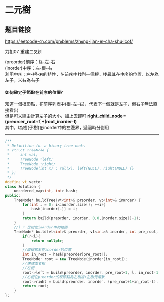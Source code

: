 # 二元樹

## 题目链接

https://leetcode-cn.com/problems/zhong-jian-er-cha-shu-lcof/

力扣07. 重建二叉树

(preorder)前序：根-左-右    
(inorder)中序：左-根-右    
利用中序：左-根-右的特性，在前序中找到一個根，找尋其在中序的位置，以左為左子，以右為右子    
#### 如何確定子節點在前序的位置?    
知道一個根節點，在前序列表中(根-左-右)，代表下一個就是左子，但右子無法直接看出     
但是可以經由計算左子的大小，加上去即可
**right_child_node = (preorder_root+1)+(root_inorder-l)**    
其中，l為樹(子樹)在inorder中的左邊界，遞迴時分割用

---------------------------------------

```cpp
/**
 * Definition for a binary tree node.
 * struct TreeNode {
 *     int val;
 *     TreeNode *left;
 *     TreeNode *right;
 *     TreeNode(int x) : val(x), left(NULL), right(NULL) {}
 * };
 */
#define vt vector
class Solution {
    unordered_map<int, int> hash;
public:
    TreeNode* buildTree(vt<int>& preorder, vt<int>& inorder) {
        for(int i = 0; i<inorder.size(); ++i){
            hash[inorder[i]] = i;
        }
        return build(preorder, inorder, 0,0,inorder.size()-1);
    }
    //l r 是樹在inorder中的範圍
    TreeNode* build(vt<int>& preorder, vt<int>& inorder, int pre_root, int l, int r){
        if(r<l){
            return nullptr;
        }
        //取得節點在inorder的位置
        int in_root = hash[preorder[pre_root]];
        TreeNode* root = new TreeNode(inorder[in_root]);
        //構建左右樹
        //左樹
        root->left = build(preorder, inorder, pre_root+1, l, in_root-1);
        //右樹在preorder的根節點為左樹根+左樹元素數
        root->right = build(preorder, inorder, (pre_root+1+in_root-l), in_root+1, r);
        return root;
    }
};
```
